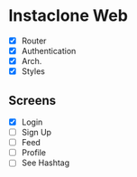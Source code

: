 # Instaclone Web

- [x] Router
- [x] Authentication
- [x] Arch.
- [x] Styles

## Screens

- [x] Login
- [ ] Sign Up
- [ ] Feed
- [ ] Profile
- [ ] See Hashtag